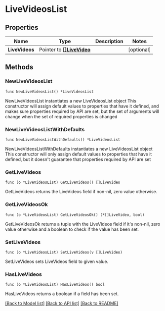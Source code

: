 # LiveVideosList

## Properties

Name | Type | Description | Notes
------------ | ------------- | ------------- | -------------
**LiveVideos** | Pointer to [**[]LiveVideo**](LiveVideo.md) |  | [optional] 

## Methods

### NewLiveVideosList

`func NewLiveVideosList() *LiveVideosList`

NewLiveVideosList instantiates a new LiveVideosList object
This constructor will assign default values to properties that have it defined,
and makes sure properties required by API are set, but the set of arguments
will change when the set of required properties is changed

### NewLiveVideosListWithDefaults

`func NewLiveVideosListWithDefaults() *LiveVideosList`

NewLiveVideosListWithDefaults instantiates a new LiveVideosList object
This constructor will only assign default values to properties that have it defined,
but it doesn't guarantee that properties required by API are set

### GetLiveVideos

`func (o *LiveVideosList) GetLiveVideos() []LiveVideo`

GetLiveVideos returns the LiveVideos field if non-nil, zero value otherwise.

### GetLiveVideosOk

`func (o *LiveVideosList) GetLiveVideosOk() (*[]LiveVideo, bool)`

GetLiveVideosOk returns a tuple with the LiveVideos field if it's non-nil, zero value otherwise
and a boolean to check if the value has been set.

### SetLiveVideos

`func (o *LiveVideosList) SetLiveVideos(v []LiveVideo)`

SetLiveVideos sets LiveVideos field to given value.

### HasLiveVideos

`func (o *LiveVideosList) HasLiveVideos() bool`

HasLiveVideos returns a boolean if a field has been set.


[[Back to Model list]](../README.md#documentation-for-models) [[Back to API list]](../README.md#documentation-for-api-endpoints) [[Back to README]](../README.md)


